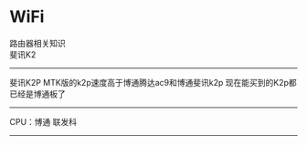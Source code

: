 # WiFi
路由器相关知识
<br/>
斐讯K2
<hr/>
斐讯K2P MTK版的k2p速度高于博通腾达ac9和博通斐讯k2p 现在能买到的K2p都已经是博通板了
<hr/>
CPU：博通 联发科
<hr/>
